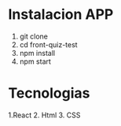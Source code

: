 # Instalacion APP

1. git clone
2. cd front-quiz-test
3. npm install
4. npm start

# Tecnologias
1.React
2. Html
3. CSS
